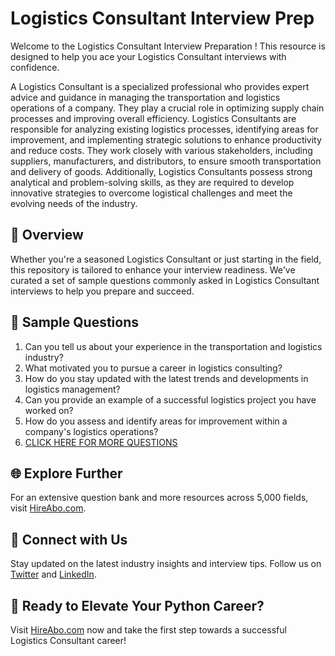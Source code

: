 # Logistics Consultant Interview Prep

Welcome to the Logistics Consultant Interview Preparation ! This resource is designed to help you ace your Logistics Consultant interviews with confidence.

A Logistics Consultant is a specialized professional who provides expert advice and guidance in managing the transportation and logistics operations of a company. They play a crucial role in optimizing supply chain processes and improving overall efficiency. Logistics Consultants are responsible for analyzing existing logistics processes, identifying areas for improvement, and implementing strategic solutions to enhance productivity and reduce costs. They work closely with various stakeholders, including suppliers, manufacturers, and distributors, to ensure smooth transportation and delivery of goods. Additionally, Logistics Consultants possess strong analytical and problem-solving skills, as they are required to develop innovative strategies to overcome logistical challenges and meet the evolving needs of the industry.

## 🚀 Overview

Whether you're a seasoned Logistics Consultant or just starting in the field, this repository is tailored to enhance your interview readiness. We've curated a set of sample questions commonly asked in Logistics Consultant interviews to help you prepare and succeed.

## 📝 Sample Questions

1. Can you tell us about your experience in the transportation and logistics industry?
2. What motivated you to pursue a career in logistics consulting?
3. How do you stay updated with the latest trends and developments in logistics management?
4. Can you provide an example of a successful logistics project you have worked on?
5. How do you assess and identify areas for improvement within a company's logistics operations?
6. [CLICK HERE FOR MORE QUESTIONS](https://hireabo.com/job/23_0_16/Logistics%20Consultant)

## 🌐 Explore Further

For an extensive question bank and more resources across 5,000 fields, visit [HireAbo.com](https://www.hireabo.com).

## 📱 Connect with Us

Stay updated on the latest industry insights and interview tips. Follow us on [Twitter](https://twitter.com/hireabo) and [LinkedIn](https://www.linkedin.com/in/hire-abo-3609972a8/).

## 🚀 Ready to Elevate Your Python Career?

Visit [HireAbo.com](https://www.hireabo.com) now and take the first step towards a successful Logistics Consultant career!